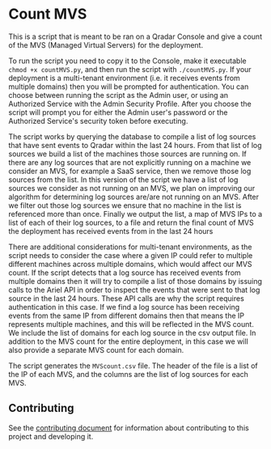 # Count MVS

This is a script that is meant to be ran on a Qradar Console and give a count of the MVS (Managed Virtual Servers) for
the deployment.

To run the script you need to copy it to the Console, make it executable `chmod +x countMVS.py`, and then run the
script with `./countMVS.py`. If your deployment is a multi-tenant environment (i.e. it receives events from multiple
domains) then you will be prompted for authentication. You can choose between running the script as the Admin user, or
using an Authorized Service with the Admin Security Profile. After you choose the script will prompt you for either the
Admin user's password or the Authorized Service's security token before executing.

The script works by querying the database to compile a list of log sources that have sent events to Qradar within the
last 24 hours. From that list of log sources we build a list of the machines those sources are running on. If there are
any log sources that are not explicitly running on a machine we consider an MVS, for example a SaaS service, then we
remove those log sources from the list. In this version of the script we have a list of log sources we consider as not
running on an MVS, we plan on improving our algorithm for determining log sources are/are not running on an MVS. After
we filter out those log sources we ensure that no machine in the list  is referenced more than once. Finally we output
the list, a map of MVS IPs to a list of each of their log sources, to a file and return the final count of MVS the
deployment has received events from in the last 24 hours

There are additional considerations for multi-tenant environments, as the script needs to consider the case where a
given IP could refer to multiple different machines across multiple domains, which would affect our MVS count. If the
script detects that a log source has received events from multiple domains then it will try to compile a list of those
domains by issuing calls to the Ariel API in order to inspect the events that were sent to that log source in the last
24 hours. These API calls are why the script requires authentication in this case. If we find a log source has been
receiving events from the same IP from different domains then that means the IP represents multiple machines, and this
will be reflected in the MVS count. We include the list of domains for each log source in the csv output file. In
addition to the MVS count for the entire deployment, in this case we will also provide a separate MVS count for each
domain.

The script generates the `MVScount.csv` file. The header of the file is a list of the IP of each MVS, and the columns
are the list of log sources for each MVS.

## Contributing

See the [contributing document](./CONTRIBUTING.md) for information about contributing to this project and developing it.

